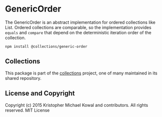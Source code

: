 # GenericOrder

The GenericOrder is an abstract implementation for ordered collections like List.
Ordered collections are comparable, so the implementation provides `equals` and
`compare` that depend on the deterministic iteration order of the collection.

```
npm install @collections/generic-order
```

## Collections

This package is part of the [collections][] project, one of many maintained in
its shared repository.

[collections]: https://github.com/kriskowal/collections

## License and Copyright

Copyright (c) 2015 Kristopher Michael Kowal and contributors.
All rights reserved.
MIT License

